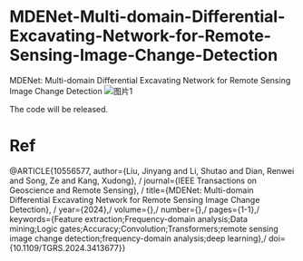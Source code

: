 # MDENet-Multi-domain-Differential-Excavating-Network-for-Remote-Sensing-Image-Change-Detection
MDENet: Multi-domain Differential Excavating Network for Remote Sensing Image Change Detection
![图片1](https://github.com/1318133/MDENet-Multi-domain-Differential-Excavating-Network-for-Remote-Sensing-Image-Change-Detection/assets/144504927/98872c2e-a820-4431-82e9-06d21f52f022)


The code will be released.

# Ref
@ARTICLE{10556577,
  author={Liu, Jinyang and Li, Shutao and Dian, Renwei and Song, Ze and Kang, Xudong}, /
  journal={IEEE Transactions on Geoscience and Remote Sensing}, /
  title={MDENet: Multi-domain Differential Excavating Network for Remote Sensing Image Change Detection}, /
  year={2024},/
  volume={},/
  number={},/
  pages={1-1},/
  keywords={Feature extraction;Frequency-domain analysis;Data mining;Logic gates;Accuracy;Convolution;Transformers;remote sensing image change detection;frequency-domain analysis;deep learning},/
  doi={10.1109/TGRS.2024.3413677}}
